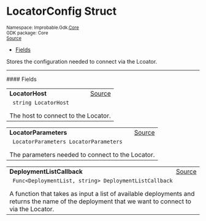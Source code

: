 
# LocatorConfig Struct
<sup>
Namespace: Improbable.Gdk.<a href="{{urlRoot}}/api/core-index">Core</a><br/>
GDK package: Core<br/>
<a href="https://www.github.com/spatialos/gdk-for-unity/blob/f54d7cdc/workers/unity/Packages/com.improbable.gdk.core/Config/RuntimeConfig.cs/#L38">Source</a>
<style>
a code {
                    padding: 0em 0.25em!important;
}
code {
                    background-color: #ffffff!important;
}
</style>
</sup>
<nav id="pageToc" class="page-toc"><ul><li><a href="#fields">Fields</a>
</ul></nav>

</p>



<p>Stores the configuration needed to connect via the Lcoator. </p>








</p>
<hr style="width:100%; border-top-color:#d8d8d8" />
#### Fields


</p>




<table width="100%">
    <tr>
        <td style="border-right:none"><b>LocatorHost</b></td>
        <td style="border-left:none; text-align:right"><a href="https://www.github.com/spatialos/gdk-for-unity/blob/f54d7cdc/workers/unity/Packages/com.improbable.gdk.core/Config/RuntimeConfig.cs/#L43">Source</a></td>
    </tr>
    <tr>
        <td colspan="2">
<code> string LocatorHost</code></p>
The host to connect to the Locator. 

</td>
    </tr>
</table>


<table width="100%">
    <tr>
        <td style="border-right:none"><b>LocatorParameters</b></td>
        <td style="border-left:none; text-align:right"><a href="https://www.github.com/spatialos/gdk-for-unity/blob/f54d7cdc/workers/unity/Packages/com.improbable.gdk.core/Config/RuntimeConfig.cs/#L48">Source</a></td>
    </tr>
    <tr>
        <td colspan="2">
<code> LocatorParameters LocatorParameters</code></p>
The parameters needed to connect to the Locator. 

</td>
    </tr>
</table>


<table width="100%">
    <tr>
        <td style="border-right:none"><b>DeploymentListCallback</b></td>
        <td style="border-left:none; text-align:right"><a href="https://www.github.com/spatialos/gdk-for-unity/blob/f54d7cdc/workers/unity/Packages/com.improbable.gdk.core/Config/RuntimeConfig.cs/#L54">Source</a></td>
    </tr>
    <tr>
        <td colspan="2">
<code> Func&lt;DeploymentList, string&gt; DeploymentListCallback</code></p>
A function that takes as input a list of available deployments and returns the name of the deployment that we want to connect to via the Locator. 

</td>
    </tr>
</table>










